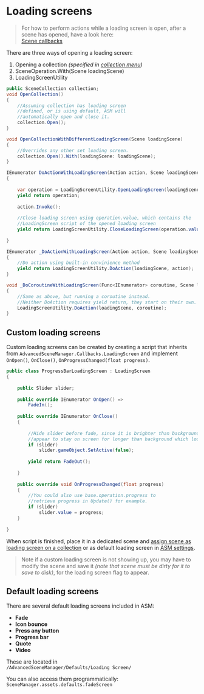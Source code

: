 # Loading screens

> For how to perform actions while a loading screen is open, after a scene has opened, have a look here:\
> [Scene callbacks](Scene%20callbacks.md)

There are three ways of opening a loading screen:

1. Opening a collection *(specified in [collection menu](Scene%20manager%20window.md#collection-popup))*
2. SceneOperation.With(Scene loadingScene)
3. LoadingScreenUtility

```csharp
public SceneCollection collection;
void OpenCollection()
{
	//Assuming collection has loading screen
	//defined, or is using default, ASM will
	//automatically open and close it.
	collection.Open();
}

void OpenCollectionWithDifferentLoadingScreen(Scene loadingScene)
{
	//Overrides any other set loading screen.
	collection.Open().With(loadingScene: loadingScene);
}

IEnumerator DoActionWithLoadingScreen(Action action, Scene loadingScene)
{
	
	var operation = LoadingScreenUtility.OpenLoadingScreen(loadingScene);
	yield return operation;
	
	action.Invoke();
	
	//Close loading screen using operation.value, which contains the
	//LoadingScreen script of the opened loading screen
	yield return LoadingScreenUtility.CloseLoadingScreen(operation.value); 
	
}

IEnumerator _DoActionWithLoadingScreen(Action action, Scene loadingScene)
{
	//Do action using built-in convinience method
	yield return LoadingScreenUtility.DoAction(loadingScene, action);
}

void _DoCoroutineWithLoadingScreen(Func<IEnumerator> coroutine, Scene loadingScene)
{
	//Same as above, but running a coroutine instead.
	//Neither DoAction requires yield return, they start on their own.
	LoadingScreenUtility.DoAction(loadingScene, coroutine);
}
```

## Custom loading screens

Custom loading screens can be created by creating a script that inherits from `AdvancedSceneManager.Callbacks.LoadingScreen` and implement `OnOpen()`, `OnClose()`, `OnProgressChanged(float progress)`.

```csharp
public class ProgressBarLoadingScreen : LoadingScreen
{
	
	public Slider slider;
	
	public override IEnumerator OnOpen() =>
		FadeIn();
	
	public override IEnumerator OnClose()
	{
		
		//Hide slider before fade, since it is brighter than background and will 
		//appear to stay on screen for longer than background which looks bad
		if (slider)
			slider.gameObject.SetActive(false);
			
		yield return FadeOut();
		
	}
	
	public override void OnProgressChanged(float progress)
	{
		//You could also use base.operation.progress to
		//retrieve progress in Update() for example.
		if (slider)
			slider.value = progress; 
	}
	
}
```

When script is finished, place it in a dedicated scene and [assign scene as loading screen on a collection](Scene%20manager%20window.md#collection-popup) or as default loading screen in [ASM settings](Scene%20manager%20window.md#startup-page).

> Note if a custom loading screen is not showing up, you may have to modify the scene and save it *(note that scene must be dirty for it to save to disk)*, for the loading screen flag to appear.

## Default loading screens

There are several default loading screens included in ASM:
* **Fade**
* **Icon bounce**
* **Press any button**
* **Progress bar**
* **Quote**
* **Video**

These are located in\
`/AdvancedSceneManager/Defaults/Loading Screen/`

You can also access them programmatically:\
`SceneManager.assets.defaults.fadeScreen`